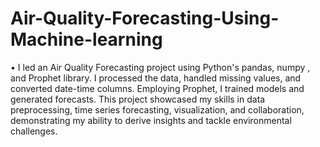 # Air-Quality-Forecasting-Using-Machine-learning



• I led an Air Quality Forecasting project using Python's pandas, numpy , and Prophet library. I processed the data, handled missing values, and converted date-time columns. Employing Prophet, I trained models and generated forecasts. This project showcased my skills in data preprocessing, time series forecasting, visualization, and collaboration, demonstrating my ability to derive insights and tackle environmental challenges.

